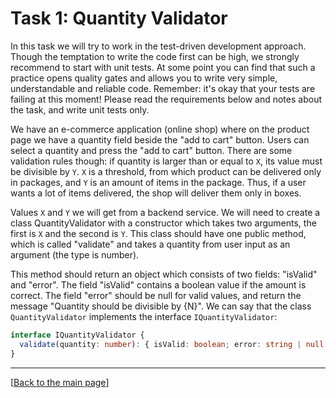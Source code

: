 # Task 1: Quantity Validator

In this task we will try to work in the test-driven development approach. Though the temptation to write the code first can be high, we strongly recommend to start with unit tests. At some point you can find that such a practice opens quality gates and allows you to write very simple, understandable and reliable code. Remember: it's okay that your tests are failing at this moment! Please read the requirements below and notes about the task, and write unit tests only.

We have an e-commerce application (online shop) where on the product page we have a quantity field beside the "add to cart" button. Users can select a quantity and press the "add to cart" button. There are some validation rules though: if quantity is larger than or equal to `X`, its value must be divisible by `Y`. `X` is a threshold, from which product can be delivered only in packages, and `Y` is an amount of items in the package. Thus, if a user wants a lot of items delivered, the shop will deliver them only in boxes.

Values `X` and `Y` we will get from a backend service. We will need to create a class QuantityValidator with a constructor which takes two arguments, the first is `X` and the second is `Y`. This class should have one public method, which is called "validate" and takes a quantity from user input as an argument (the type is number).

This method should return an object which consists of two fields: "isValid" and "error". The field "isValid" contains a boolean value if the amount is correct. The field "error" should be null for valid values, and return the message "Quantity should be divisible by {N}". We can say that the class `QuantityValidator` implements the interface `IQuantityValidator`:

```ts
interface IQuantityValidator {
  validate(quantity: number): { isValid: boolean; error: string | null };
}
```

---

[[Back to the main page](../README.md)]
